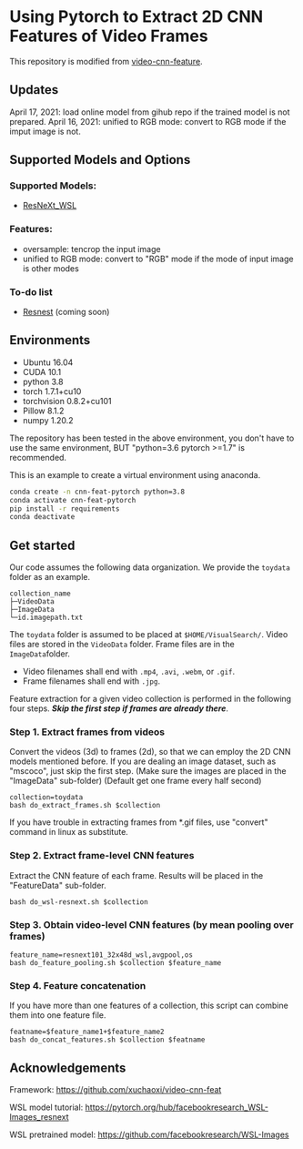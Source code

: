 # Using Pytorch to Extract 2D CNN Features of Video Frames
This repository is modified from [video-cnn-feature](https://github.com/xuchaoxi/video-cnn-feat).

## Updates
April 17, 2021: load online model from gihub repo if the trained model is not prepared.
April 16, 2021: unified to RGB mode: convert to RGB mode if the imput image is not.

## Supported Models and Options
### Supported Models:
 - [ResNeXt_WSL](https://github.com/facebookresearch/WSL-Images)

<!-- * …… -->

### Features:
 - oversample: tencrop the input image
 - unified to RGB mode: convert to "RGB" mode if the mode of input image is other modes


### To-do list
 <!-- - universal: add more supported models: -->
 -  [Resnest](https://github.com/zhanghang1989/ResNeSt) (coming soon)


## Environments
* Ubuntu 16.04
* CUDA 10.1
* python 3.8
* torch 1.7.1+cu10
* torchvision 0.8.2+cu101
* Pillow 8.1.2
* numpy 1.20.2

The repository has been tested in the above environment, you don't have to use the same environment, BUT "python=3.6 pytorch >=1.7" is recommended.

This is an example to create a virtual environment using anaconda.
```bash
conda create -n cnn-feat-pytorch python=3.8
conda activate cnn-feat-pytorch
pip install -r requirements 
conda deactivate
```



<!-- # Extracting CNN features from video frames by MXNet

The `video-cnn-feat` toolbox provides python code and scripts for extracting CNN features from video frames by pre-trained [MXNet](http://mxnet.incubator.apache.org/) models. We have used this toolbox for our [winning solution](https://www-nlpir.nist.gov/projects/tvpubs/tv18.papers/rucmm.pdf) at TRECVID 2018 ad-hoc video search (AVS) task and in our [W2VV++](https://dl.acm.org/citation.cfm?doid=3343031.3350906) paper.

## Requirements

### Environments

* Ubuntu 16.04
* CUDA 9.0
* python 2.7
* opencv-python
* mxnet-cu90 
* numpy

We used virtualenv to setup a deep learning workspace that supports MXNet. Run the following script to install the required packages.
```
virtualenv --system-site-packages ~/cnn_feat
source ~/cnn_feat/bin/activate
pip install -r requirements.txt
deactivate
``` -->

<!-- ### MXNet models

#### 1. ResNet-152 from the MXNet model zoo

```
# Download resnet-152 model pre-trained on imagenet-11k
./do_download_resnet152_11k.sh

# Download resnet-152 model pre-trained on imagenet-1k
./do_download_resnet152_1k.sh
```

#### 2. ResNeXt-101 from MediaMill, University of Amsterdam

Send a request to `xirong ATrucDOTeduDOTcn` for the model link. Please read the [ImageNet Shuffle](https://dl.acm.org/citation.cfm?id=2912036) paper for technical details. -->

## Get started

Our code assumes the following data organization. We provide the `toydata` folder as an example.
```
collection_name
├─VideoData
├─ImageData
└─id.imagepath.txt
```
The `toydata` folder is assumed to be placed at `$HOME/VisualSearch/`. Video files are stored in the `VideoData` folder. Frame files are in the `ImageData`folder. 
+ Video filenames shall end with `.mp4`, `.avi`, `.webm`, or `.gif`.
+ Frame filenames shall end with `.jpg`.

Feature extraction for a given video collection is performed in the following four steps. ***Skip the first step if frames are already there***. 

### Step 1. Extract frames from videos 
Convert the videos (3d) to frames (2d), so that we can employ the 2D CNN models mentioned before.
If you are dealing an image dataset, such as "mscoco", just skip the first step. (Make sure the images are placed in the "ImageData" sub-folder) (Default get one frame every half second)
```
collection=toydata
bash do_extract_frames.sh $collection
```
If you have trouble in extracting frames from *.gif files, use "convert" command in linux as substitute.

### Step 2. Extract frame-level CNN features
Extract the CNN feature of each frame. Results will be placed in the "FeatureData" sub-folder.
```
bash do_wsl-resnext.sh $collection
```

### Step 3. Obtain video-level CNN features (by mean pooling over frames)
```
feature_name=resnext101_32x48d_wsl,avgpool,os
bash do_feature_pooling.sh $collection $feature_name
```

### Step 4. Feature concatenation
If you have more than one features of a collection, this script can combine them into one feature file.
```
featname=$feature_name1+$feature_name2
bash do_concat_features.sh $collection $featname
```

## Acknowledgements
Framework: https://github.com/xuchaoxi/video-cnn-feat

WSL model tutorial: https://pytorch.org/hub/facebookresearch_WSL-Images_resnext

WSL pretrained model: https://github.com/facebookresearch/WSL-Images


